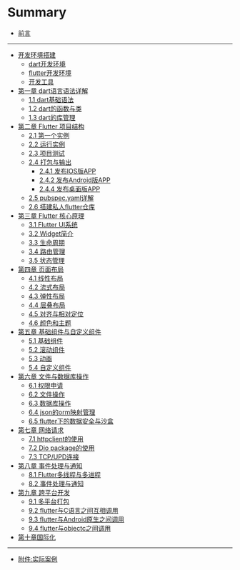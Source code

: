 # Summary

* [前言](README.md)

---

* [开发环境搭建](part0/README.md)
  * [dart开发环境](part0/part1-1.md)
  * [flutter开发环境](part0/part1-2.md)
  * [开发工具](part0/part1-3.md)
* [第一章 dart语言语法详解](part1/part1-1.md)
  * [1.1 dart基础语法](part1/part1-1.md)
  * [1.2 dart的函数与类](part1/part1-2.md)
  * [1.3 dart的库管理](part1/part1-3.md)
* [第二章 Flutter 项目结构](part2/README.md)
  * [2.1 第一个实例](part2/part2-1.md)
  * [2.2 运行实例](part2/part2-2.md)
  * [2.3 项目测试](part2/part2-3.md)
  * [2.4 打包与输出](part2/part2-4.md)
    * [2.4.1 发布IOS版APP](part2/part2-4_1.md)
    * [2.4.2 发布Android版APP](part2/part2-4_2.md)
    * [2.4.4 发布桌面版APP](part2/part2-4_3.md)
  * [2.5 pubspec.yaml详解](part2/part2-5.md)
  * [2.6 搭建私人flutter仓库](part2/part2-6.md)
* [第三章 Flutter 核心原理](part3/README.md)
  * [3.1 Flutter UI系统](part3/part3-1.md)
  * [3.2 Widget简介](part3/part3-2.md)
  * [3.3 生命周期](part3/part3-3.md)
  * [3.4 路由管理](part3/part3-4.md)
  * [3.5 状态管理](part3/part3-5.md)
* [第四章 页面布局]()
  * [4.1 线性布局]()
  * [4.2 流式布局]()
  * [4.3 弹性布局]()
  * [4.4 层叠布局]()
  * [4.5 对齐与相对定位]()
  * [4.6 颜色和主题]()
* [第五章 基础组件与自定义组件]()
  * [5.1 基础组件]()
  * [5.2 滚动组件]()
  * [5.3 动画]()
  * [5.4 自定义组件]()
* [第六章 文件与数据库操作]()
  * [6.1 权限申请]()
  * [6.2 文件操作]()
  * [6.3 数据库操作]()
  * [6.4 json的orm映射管理]()
  * [6.5 flutter下的数据安全与沙盒]()
* [第七章 网络请求]()
  * [7.1 httpclient的使用]()
  * [7.2 Dio package的使用]()
  * [7.3 TCP/UPD连接]()
* [第八章 事件处理与通知]()
  * [8.1 Flutter多线程与多进程]()
  * [8.2 事件处理与通知]()
* [第九章 跨平台开发]()
  * [9.1 多平台打包]()
  * [9.2 flutter与C语言之间互相调用]()
  * [9.3 flutter与Android原生之间调用]()
  * [9.4 flutter与objectc之间调用]()
* [第十章国际化]()

---

* [附件:实际案例]()